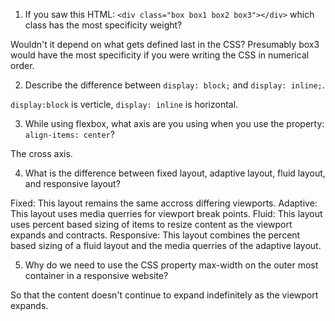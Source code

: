 <!-- Answers to the Self Study Questions go here -->

1. If you saw this HTML: `<div class="box box1 box2 box3"></div>` which class has the most specificity weight?

Wouldn't it depend on what gets defined last in the CSS?  Presumably box3 would have the most specificity if you were writing the CSS in numerical order.

2. Describe the difference between `display: block;` and `display: inline;`.

`display:block` is verticle, `display: inline` is horizontal.

3. While using flexbox, what axis are you using when you use the property: `align-items: center`?

The cross axis.

4. What is the difference between fixed layout, adaptive layout, fluid layout, and responsive layout?

Fixed: This layout remains the same accross differing viewports.
Adaptive: This layout uses media querries for viewport break points.
Fluid: This layout uses percent based sizing of items to resize content as the viewport expands and contracts.
Responsive: This layout combines the percent based sizing of a fluid layout and the media querries of the adaptive layout.

5. Why do we need to use the CSS property max-width on the outer most container in a responsive website?

So that the content doesn't continue to expand indefinitely as the viewport expands.
